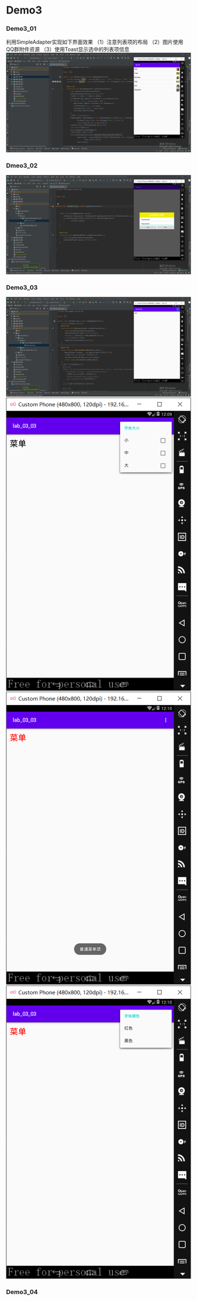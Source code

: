 # Demo3

### Demo3_01
利用SimpleAdapter实现如下界面效果
（1）注意列表项的布局
（2）图片使用QQ群附件资源
（3）使用Toast显示选中的列表项信息
![image](https://github.com/116052018111/Demo3/blob/master/QQ20201130130318.png)

### Dmeo3_02
![image](https://github.com/116052018111/Demo3/blob/master/QQ20201130130534.png)

### Demo3_03
![image](https://github.com/116052018111/Demo3/blob/master/QQ20201130130924.png)
![image](https://github.com/116052018111/Demo3/blob/master/QQ20201130130946.png)
![image](https://github.com/116052018111/Demo3/blob/master/QQ20201130131026.png)
![image](https://github.com/116052018111/Demo3/blob/master/QQ20201130131015.png)

### Demo3_04
